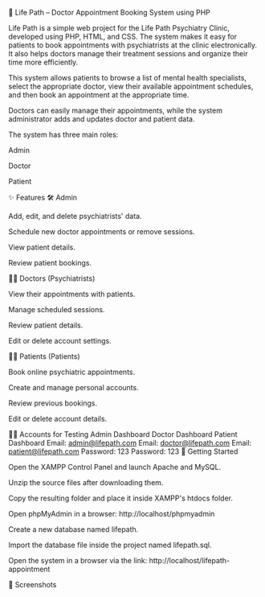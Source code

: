 🧠 Life Path – Doctor Appointment Booking System using PHP

Life Path
is a simple web project for the Life Path Psychiatry Clinic, developed using PHP, HTML, and CSS.
The system makes it easy for patients to book appointments with psychiatrists at the clinic electronically. It also helps doctors manage their treatment sessions and organize their time more efficiently.

This system allows patients to browse a list of mental health specialists, select the appropriate doctor, view their available appointment schedules, and then book an appointment at the appropriate time.

Doctors can easily manage their appointments, while the system administrator adds and updates doctor and patient data.

The system has three main roles:

Admin

Doctor

Patient

✨ Features
🛠️ Admin

Add, edit, and delete psychiatrists' data.

Schedule new doctor appointments or remove sessions.

View patient details.

Review patient bookings.

👩‍⚕️ Doctors (Psychiatrists)

View their appointments with patients.

Manage scheduled sessions.

Review patient details.

Edit or delete account settings.

👩‍💻 Patients (Patients)

Book online psychiatric appointments.

Create and manage personal accounts.

Review previous bookings.

Edit or delete account details.

👨‍⚕️ Accounts for Testing
Admin Dashboard Doctor Dashboard Patient Dashboard
Email: admin@lifepath.com Email: doctor@lifepath.com Email: patient@lifepath.com
Password: 123 Password: 123
🚀 Getting Started

Open the XAMPP Control Panel and launch Apache and MySQL.

Unzip the source files after downloading them.

Copy the resulting folder and place it inside XAMPP's htdocs folder.

Open phpMyAdmin in a browser: http://localhost/phpmyadmin

Create a new database named lifepath.

Import the database file inside the project named lifepath.sql.

Open the system in a browser via the link:
http://localhost/lifepath-appointment

📸 Screenshots
